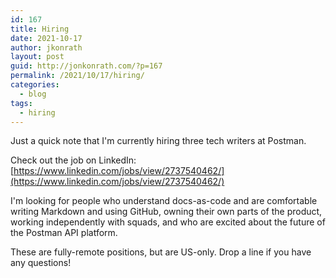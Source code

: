 ```yaml
---
id: 167
title: Hiring
date: 2021-10-17
author: jkonrath
layout: post
guid: http://jonkonrath.com/?p=167
permalink: /2021/10/17/hiring/
categories:
  - blog
tags:
  - hiring
---
```


Just a quick note that I'm currently hiring three tech writers at Postman.

Check out the job on LinkedIn: [https://www.linkedin.com/jobs/view/2737540462/](https://www.linkedin.com/jobs/view/2737540462/)

I'm looking for people who understand docs-as-code and are comfortable writing
Markdown and using GitHub, owning their own parts of the product, working independently
with squads, and who are excited about the future of the Postman API platform.

These are fully-remote positions, but are US-only. Drop a line if you have any questions!
